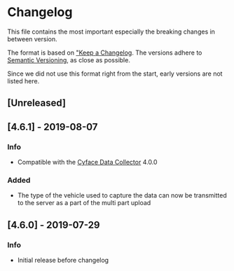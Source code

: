 # Changelog
This file contains the most important especially the breaking changes in between version.

The format is based on ["Keep a Changelog](https://keepachangelog.com/en/1.0.0).
The versions adhere to [Semantic Versioning](https://semver.org/spec/v2.0.0.html), as close as possible.

Since we did not use this format right from the start, early versions are not listed here.

## [Unreleased]

## [4.6.1] - 2019-08-07
### Info
* Compatible with the [Cyface Data Collector](https://github.com/cyface-de/data-collector) 4.0.0

### Added
* The type of the vehicle used to capture the data can now be transmitted to the server as a part of the multi part upload

## [4.6.0] - 2019-07-29
### Info
* Initial release before changelog


